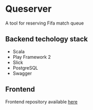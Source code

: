 # Queserver
A tool for reserving Fifa match queue

## Backend techology stack
* Scala
* Play Framework 2
* Slick
* PostgreSQL
* Swagger

## Frontend
Frontend repository available [here](https://github.com/mtrybus2208/game-reservation-app) 
